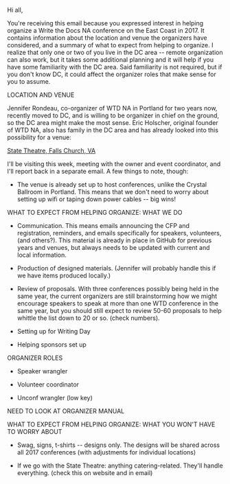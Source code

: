 Hi all,

You're receiving this email because you expressed interest in helping organize a Write the Docs NA conference on the East Coast in 2017. It contains information about the location and venue the organizers have considered, and a summary of what to expect from helping to organize. I realize that only one or two of you live in the DC area -- remote organization can also work, but it takes some additional planning and it will help if you have some familiarity with the DC area. Said familiarity is not required, but if you don't know DC, it could affect the organizer roles that make sense for you to assume.

LOCATION AND VENUE

Jennifer Rondeau, co-organizer of WTD NA in Portland for two years now, recently moved to DC, and is willing to be organizer in chief on the ground, so the DC area might make the most sense. Eric Holscher, original founder of WTD NA, also has family in the DC area and has already looked into this possibility for a venue:

[State Theatre, Falls Church, VA](http://www.thestatetheatre.com/index.xml)

I'll be visiting this week, meeting with the owner and event coordinator, and I'll report back in a separate email. A few things to note, though:

* The venue is already set up to host conferences, unlike the Crystal Ballroom in Portland. This means that we don't need to worry about setting up wifi or taping down power cables -- big wins!

WHAT TO EXPECT FROM HELPING ORGANIZE: WHAT WE DO

* Communication. This means emails announcing the CFP and registration, reminders, and emails specifically for speakers, volunteers, (and others?). This material is already in place in GitHub for previous years and venues, but always needs to be updated with current and local information.

* Production of designed materials. (Jennifer will probably handle this if we have items produced locally.)

* Review of proposals. With three conferences possibly being held in the same year, the current organizers are still brainstorming how we might encourage speakers to speak at more than one WTD conference in the same year, but you should still expect to review 50-60 proposals to help whittle the list down to 20 or so. (check numbers).

* Setting up for Writing Day

* Helping sponsors set up

ORGANIZER ROLES

* Speaker wrangler

* Volunteer coordinator

* Unconf wrangler (low key)

NEED TO LOOK AT ORGANIZER MANUAL

WHAT TO EXPECT FROM HELPING ORGANIZE: WHAT YOU WON'T HAVE TO WORRY ABOUT

* Swag, signs, t-shirts -- designs only. The designs will be shared across all 2017 conferences (with adjustments for individual locations)

* If we go with the State Theatre: anything catering-related. They'll handle everything. (check this on website and in email)





